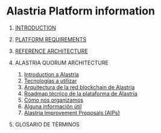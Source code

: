 # Alastria Platform information

1. [INTRODUCTION](Introduction/Introduction.md)
2. [PLATFORM REQUIREMENTS](Requirements/Platform-requirements.md)
3. [REFERENCE ARCHITECTURE](Requirements/Reference-architecture.md)
4. ALASTRIA QUORUM ARCHITECTURE

    1. [Introduction a Alastria](Introduction/Introduccion-a-Alastria.md)
    1. [Tecnologías a utilizar](Introduction/Tecnologias-a-utilizar.md)
    1. [Arquitectura de la red blockchain de Alastria](Introduccion/Arquitectura-de-la-red-blockchain-de-Alastria.md)
    1. [Roadmap técnico de la plataforma de Alastria](Introduccion/Roadmap-tecnico-de-la-plataforma-de-Alastria.md)
    1. [Cómo nos organizamos](Introduccion/Como-nos-organizamos.md)
    1. [Alguna información útil](Introduccion/Alguna-informacion-util.md)
    1. [Alastria Improvement Proposals (AIPs)](AIPs/aips.md)





1. GLOSARIO DE TÉRMINOS

